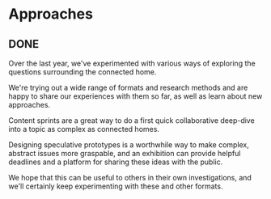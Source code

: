 # Approaches

## DONE

Over the last year, we've experimented with various ways of exploring the questions surrounding the connected home.

We're trying out a wide range of formats and research methods and are happy to share our experiences with them so far, as well as learn about new approaches.

Content sprints are a great way to do a first quick collaborative deep-dive into a topic as complex as connected homes.

Designing speculative prototypes is a worthwhile way to make complex, abstract issues more graspable, and an exhibition can provide helpful deadlines and a platform for sharing these ideas with the public.

We hope that this can be useful to others in their own investigations, and we'll certainly keep experimenting with these and other formats. 
